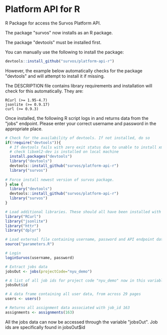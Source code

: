 # Platform API for R

R Package for access the Survos Platform API.

The package "survos" now installs as an R package. 

The package "devtools" must be installed first.

You can manually use the following to install the package:

```R
devtools::install_github("survos/platform-api-r")
```
However, the example below automatically checks for the package "devtools" and will attempt to install it if missing.

The DESCRIPTION file contains library requirements and installation will check for this automatically. They are:

    RCurl (>= 1.95-4.7)
    jsonlite (>= 0.9.17)
    curl (>= 0.9.3)

Once installed, the following R script logs in and returns data from the "jobs" endpoint. Please enter your correct username and password in the appropriate place.

```R
# Check for the availability of devtools. If not installed, do so
if(!require("devtools")){
  # If devtools fails with zero exit status due to unable to install xml2 library, 
  # check libxml2-dev is installed on local machine
  install.packages("devtools")
  library("devtools")
  devtools::install_github("survos/platform-api-r")
  library("survos")
 
# Force install newest version of survos package.
} else {
  library("devtools")
  devtools::install_github("survos/platform-api-r")
  library("survos")
}

# Load additional libraries. These should all have been installed with the survos package if not previously.
library("RCurl")
library("jsonlite")
library("httr")
library("dplyr")

# Load external file containing username, password and API endpoint data. File must be saved in active working directory. See parameters.R.dist for example format.
source("parameters.R")

# Login
loginSurvos(username, password)

# Extract jobs data
jobsOut <- jobs(projectCode="nyu_demo")

# A list of all job ids for project code "nyu_demo" now in this variable
jobsOut$id

# A data frame containing all user data, from across 29 pages
users <- users()

# Returns all assignment data associated with job_id 163
assignments <- assignments(163)

```
All the jobs data can now be accessed through the variable "jobsOut". Job ids are specifically found in jobsOut$id


